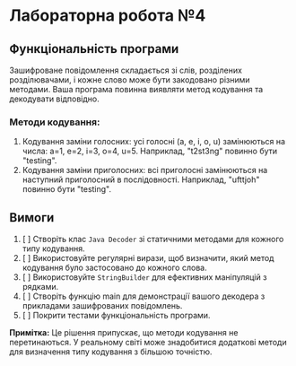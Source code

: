 # Лабораторна робота №4

## Функціональність програми

Зашифроване повідомлення складається зі слів, розділених розділювачами, і кожне слово може бути закодовано різними методами. Ваша програма повинна виявляти метод кодування та декодувати відповідно.

### Методи кодування:
1. Кодування заміни голосних: усі голосні (a, e, i, o, u) замінюються на числа: a=1, e=2, i=3, o=4, u=5. Наприклад, "t2st3ng" повинно бути "testing".
2. Кодування заміни приголосних: всі приголосні замінюються на наступний приголосний в послідовності. Наприклад, "ufttjoh" повинно бути "testing".

## Вимоги

1. [ ] Створіть клас `Java Decoder` зі статичними методами для кожного типу кодування.
2. [ ] Використовуйте регулярні вирази, щоб визначити, який метод кодування було застосовано до кожного слова.
3. [ ] Використовуйте `StringBuilder` для ефективних маніпуляцій з рядками.
4. [ ] Створіть функцію main для демонстрації вашого декодера з прикладами зашифрованих повідомлень.
5. [ ] Покрити тестами функціональність програми.

**Примітка:** Це рішення припускає, що методи кодування не перетинаються. У реальному світі може знадобитися додаткові методи для визначення типу кодування з більшою точністю.